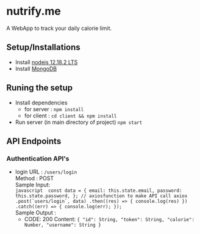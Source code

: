 # nutrify.me
A WebApp to track your daily calorie limit.

## Setup/Installations
*  Install [nodejs 12.18.2 LTS](https://nodejs.org/en/)
*  Install [MongoDB](https://www.mongodb.com/try/download/community)

## Runing the setup
* Install dependencies 
  * for server : ``npm install``
  * for client : ``cd client && npm install``
 * Run server (in main directory of project) ``npm start``
 
 ## API Endpoints
 ### Authentication API's
 * login
    URL : ``/users/login``  
    Method : POST  
    Sample Input:   
    ``javascript 
    const data = {
      email: this.state.email,
      password: this.state.password,
    };
    // axiosfunction to make API call
    axios
      .post(`users/login`, data)
      .then((res) => {
        console.log(res)
      })
      .catch((err) => {
        console.log(err);
      });``  
    Sample Output :   
    * CODE: 200
      Content: ``{
      "id": String,
      "token": String,
      "calorie": Number,
      "username": String
      }``

